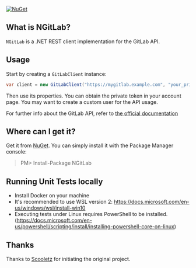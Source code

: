 [![NuGet](https://img.shields.io/nuget/v/NGitLab.svg)](https://www.nuget.org/packages/NGitLab/)

## What is NGitLab?

`NGitLab` is a .NET REST client implementation for the GitLab API.

## Usage

Start by creating a `GitLabClient` instance:

```csharp
var client = new GitLabClient("https://mygitlab.example.com", "your_private_token");
```

Then use its properties. You can obtain the private token in your account page. You may want to create a custom user for the API usage.

For further info about the GitLab API, refer to [the official documentation](https://docs.gitlab.com/ee/api/rest/)

## Where can I get it?

Get it from [NuGet](https://www.nuget.org/packages/NGitLab). You can simply install it with the Package Manager console:

> PM> Install-Package NGitLab

## Running Unit Tests locally

- Install Docker on your machine
- It's recommended to use WSL version 2: https://docs.microsoft.com/en-us/windows/wsl/install-win10
- Executing tests under Linux requires PowerShell to be installed. (https://docs.microsoft.com/en-us/powershell/scripting/install/installing-powershell-core-on-linux)

## Thanks

Thanks to [Scooletz](https://github.com/Scooletz) for initiating the original project.
